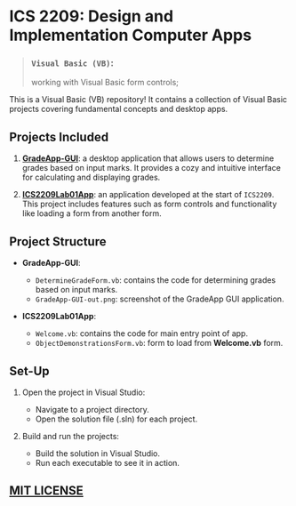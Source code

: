 # ICS 2209: Design and Implementation Computer Apps
> ### `Visual Basic (VB)`:  
> working with Visual Basic form controls;  

This is a Visual Basic (VB) repository! It contains a collection of Visual Basic projects covering fundamental concepts and desktop apps.

## Projects Included

1. [**GradeApp-GUI**](./GradeApp-GUI/): a desktop application that allows users to determine grades based on input marks. It provides a cozy and intuitive interface for calculating and displaying grades.

2. [**ICS2209Lab01App**](./ICS2209Lab01App/): an application developed at the start of `ICS2209`. This project includes features such as form controls and functionality like loading a form from another form.


## Project Structure

- **GradeApp-GUI**:
  - `DetermineGradeForm.vb`: contains the code for determining grades based on input marks.
  - `GradeApp-GUI-out.png`: screenshot of the GradeApp GUI application.

- **ICS2209Lab01App**:
  - `Welcome.vb`: contains the code for main entry point of app.
  - `ObjectDemonstrationsForm.vb`: form to load from **Welcome.vb** form.


## Set-Up

1. Open the project in Visual Studio:
   - Navigate to a project directory.
   - Open the solution file (.sln) for each project.

2. Build and run the projects:
   - Build the solution in Visual Studio.
   - Run each executable to see it in action.


## [MIT LICENSE](LICENSE)

